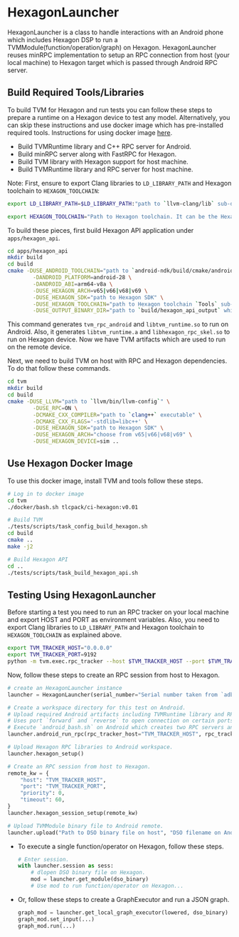 <!--- Licensed to the Apache Software Foundation (ASF) under one -->
<!--- or more contributor license agreements.  See the NOTICE file -->
<!--- distributed with this work for additional information -->
<!--- regarding copyright ownership.  The ASF licenses this file -->
<!--- to you under the Apache License, Version 2.0 (the -->
<!--- "License"); you may not use this file except in compliance -->
<!--- with the License.  You may obtain a copy of the License at -->

<!---   http://www.apache.org/licenses/LICENSE-2.0 -->

<!--- Unless required by applicable law or agreed to in writing, -->
<!--- software distributed under the License is distributed on an -->
<!--- "AS IS" BASIS, WITHOUT WARRANTIES OR CONDITIONS OF ANY -->
<!--- KIND, either express or implied.  See the License for the -->
<!--- specific language governing permissions and limitations -->
<!--- under the License. -->

# HexagonLauncher
HexagonLauncher is a class to handle interactions with an Android phone which includes Hexagon DSP to run a TVMModule(function/operation/graph) on Hexagon. HexagonLauncher reuses minRPC implementation to setup an RPC connection from host (your local machine) to Hexagon target which is passed through Android RPC server.

## Build Required Tools/Libraries
To build TVM for Hexagon and run tests you can follow these steps to prepare a runtime on a Hexagon device to test any model. Alternatively, you can skip these instructions and use docker image which has pre-installed required tools. Instructions for using docker image [here](#use-hexagon-docker-image).

- Build TVMRuntime library and C++ RPC server for Android.
- Build minRPC server along with FastRPC for Hexagon.
- Build TVM library with Hexagon support for host machine.
- Build TVMRuntime library and RPC server for host machine.

Note: First, ensure to export Clang libraries to `LD_LIBRARY_PATH` and Hexagon toolchain to `HEXAGON_TOOLCHAIN`:

```bash
export LD_LIBRARY_PATH=$LD_LIBRARY_PATH:"path to `llvm-clang/lib` sub-directory"

export HEXAGON_TOOLCHAIN="Path to Hexagon toolchain. It can be the Hexagon toolchain included in the SDK, for example `HEXAGON_SDK_PATH/tools/HEXAGON_Tools/x.y.z/Tools`.  The `x.y.z` in the path is the toolchain version number, which is specific to the version of the SDK."
```

To build these pieces, first build Hexagon API application under `apps/hexagon_api`.

```bash
cd apps/hexagon_api
mkdir build
cd build
cmake -DUSE_ANDROID_TOOLCHAIN="path to `android-ndk/build/cmake/android.toolchain.cmake` file" \
        -DANDROID_PLATFORM=android-28 \
        -DANDROID_ABI=arm64-v8a \
        -DUSE_HEXAGON_ARCH=v65|v66|v68|v69 \
        -DUSE_HEXAGON_SDK="path to Hexagon SDK" \
        -DUSE_HEXAGON_TOOLCHAIN="path to Hexagon toolchain `Tools` sub-directory which explained above" \
        -DUSE_OUTPUT_BINARY_DIR="path to `build/hexagon_api_output` which is a sub-directory of `tvm`" ..
```

This command generates `tvm_rpc_android` and `libtvm_runtime.so` to run on Android. Also, it generates `libtvm_runtime.a` and `libhexagon_rpc_skel.so` to run on Hexagon device. Now we have TVM artifacts which are used to run on the remote device.

Next, we need to build TVM on host with RPC and Hexagon dependencies. To do that follow these commands.

```bash
cd tvm
mkdir build
cd build
cmake -DUSE_LLVM="path to `llvm/bin/llvm-config`" \
        -DUSE_RPC=ON \
        -DCMAKE_CXX_COMPILER="path to `clang++` executable" \
        -DCMAKE_CXX_FLAGS='-stdlib=libc++' \
        -DUSE_HEXAGON_SDK="path to Hexagon SDK" \
        -DUSE_HEXAGON_ARCH="choose from v65|v66|v68|v69" \
        -DUSE_HEXAGON_DEVICE=sim ..
```

## Use Hexagon Docker Image
To use this docker image, install TVM and tools follow these steps.

```bash
# Log in to docker image
cd tvm
./docker/bash.sh tlcpack/ci-hexagon:v0.01

# Build TVM
./tests/scripts/task_config_build_hexagon.sh 
cd build
cmake ..
make -j2

# Build Hexagon API
cd ..
./tests/scripts/task_build_hexagon_api.sh 
```

## Testing Using HexagonLauncher
Before starting a test you need to run an RPC tracker on your local machine and export HOST and PORT as environment variables. Also, you need to export Clang libraries to `LD_LIBRARY_PATH` and Hexagon toolchain to `HEXAGON_TOOLCHAIN` as explained above.

```bash
export TVM_TRACKER_HOST="0.0.0.0"
export TVM_TRACKER_PORT=9192
python -m tvm.exec.rpc_tracker --host $TVM_TRACKER_HOST --port $TVM_TRACKER_PORT
```

Now, follow these steps to create an RPC session from host to Hexagon.

```python
# create an HexagonLauncher instance
launcher = HexagonLauncher(serial_number="Serial number taken from `adb devices` command")

# Create a workspace directory for this test on Android.
# Upload required Android artifacts including TVMRuntime library and RPC server to Android workspace.
# Uses port `forward` and `reverse` to open connection on certain ports that TVM uses to connect to RPC tracker.
# Execute `android_bash.sh` on Android which creates two RPC servers and connects them to RPC tracker running on host machine. 
launcher.android_run_rpc(rpc_tracker_host="TVM_TRACKER_HOST", rpc_tracker_port="TVM_TRACKER_PORT")

# Upload Hexagon RPC libraries to Android workspace.
launcher.hexagon_setup()

# Create an RPC session from host to Hexagon.
remote_kw = {
    "host": "TVM_TRACKER_HOST",
    "port": "TVM_TRACKER_PORT",
    "priority": 0,
    "timeout": 60,
}
launcher.hexagon_session_setup(remote_kw)

# Upload TVMModule binary file to Android remote.
launcher.upload("Path to DSO binary file on host", "DSO filename on Android remote")
```

- To execute a single function/operator on Hexagon, follow these steps.
    ```python
    # Enter session.
    with launcher.session as sess:
        # dlopen DSO binary file on Hexagon.
        mod = launcher.get_module(dso_binary)
        # Use mod to run function/operator on Hexagon...
    ```
- Or, follow these steps to create a GraphExecutor and run a JSON graph.
    ```python
    graph_mod = launcher.get_local_graph_executor(lowered, dso_binary)
    graph_mod.set_input(...)
    graph_mod.run(...)
    ```
